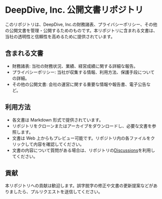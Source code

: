 # DeepDive, Inc. 公開文書リポジトリ

このリポジトリは、DeepDive, Inc.の財務諸表、プライバシーポリシー、その他の公開文書を管理・公開するためのものです。本リポジトリに含まれる文書は、当社の透明性と信頼性を高めるために提供されています。

## 含まれる文書

- 財務諸表: 当社の財務状況、業績、経営成績に関する詳細な報告。
- プライバシーポリシー: 当社が収集する情報、利用方法、保護手段についての詳細。
- その他の公開文書: 会社の運営に関する重要な情報や報告書、電子公告など。

## 利用方法

- 各文書は Markdown 形式で提供されています。
- リポジトリをクローンまたはアーカイブをダウンロードし、必要な文書を参照します。
- 文書は Web 上からもプレビュー可能です。リポジトリ内の各ファイルをクリックして内容を確認してください。
- 文書の内容について質問がある場合は、リポジトリの[Discussions](https://github.com/DeepDive-Inc/Public-Documents/discussions)を利用してください。

## 貢献

本リポジトリへの貢献は歓迎します。誤字脱字の修正や文書の更新提案などがありましたら、プルリクエストを送信してください。

